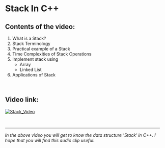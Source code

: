 # Stack In C++

  ## Contents of the video:
1. What is a Stack?
2. Stack Terminology
3. Practical example of a Stack
4. Time Complexities of Stack Operations
5. Implement stack using 
     - Array
     - Linked List
7. Applications of Stack
</br>

## Video link:


[![Stack_Video](https://user-images.githubusercontent.com/75632877/136688566-9c1c9557-92c0-4403-b50c-97b3fdbeafec.jpg)
](https://drive.google.com/file/d/1DRkgGpKBs7YxXk7HRCnVqpYxgnteNSv3/view?usp=sharing)

</br>

----
*In the above video you will get to know the data structure 'Stack' in C++.*
  *I hope that you will find this audio clip useful.*
